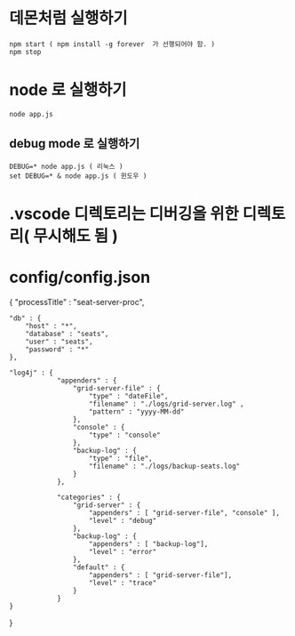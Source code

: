 # 데몬처럼 실행하기 
    npm start ( npm install -g forever  가 선행되어야 함. )
    npm stop 
# node 로 실행하기 
    node app.js
## debug mode 로 실행하기 
    DEBUG=* node app.js ( 리눅스 )
    set DEBUG=* & node app.js ( 윈도우 )
    
# .vscode 디렉토리는 디버깅을 위한 디렉토리( 무시해도 됨 )
# config/config.json

{
    "processTitle" : "seat-server-proc",

    "db" : {
        "host" : "*",
        "database" : "seats",
        "user" : "seats",
        "password" : "*"
    },

    "log4j" : { 
                "appenders" : { 
                    "grid-server-file" : { 
                        "type" : "dateFile", 
                        "filename" : "./logs/grid-server.log" ,
                        "pattern" : "yyyy-MM-dd"
                    },
                    "console" : {
                        "type" : "console"
                    },
                    "backup-log" : {
                        "type" : "file",
                        "filename" : "./logs/backup-seats.log"
                    }
                },

                "categories" : { 
                    "grid-server" : {
                        "appenders" : [ "grid-server-file", "console" ],
                        "level" : "debug" 
                    },
                    "backup-log" : {
                        "appenders" : [ "backup-log"],
                        "level" : "error"
                    },
                    "default" : {
                        "appenders" : [ "grid-server-file"],
                        "level" : "trace"
                    }
                }
    }
}